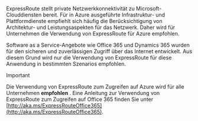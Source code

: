 ExpressRoute stellt private Netzwerkkonnektivität zu Microsoft-Clouddiensten bereit. Für in Azure ausgeführte Infrastruktur- und Plattformdienste empfiehlt sich häufig die Berücksichtigung von Architektur- und Leistungsaspekten für das Netzwerk. Daher wird für Unternehmen die Verwendung von ExpressRoute für Azure empfohlen.

Software as a Service-Angebote wie Office 365 und Dynamics 365 wurden für den sicheren und zuverlässigen Zugriff über das Internet entwickelt.  Aus diesem Grund wird nur die Verwendung von ExpressRoute für diese Anwendung in bestimmten Szenarios empfohlen.

> [!IMPORTANT]
> Die Verwendung von ExpressRoute zum Zugreifen auf Azure wird für alle Unternehmen **empfohlen** . Eine Anleitung zur Verwendung von ExpressRoute zum Zugreifen auf Office 365 finden Sie unter [http://aka.ms/ExpressRouteOffice365](http://aka.ms/ExpressRouteOffice365).
> 
> 

